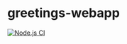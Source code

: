 # greetings-webapp

[![Node.js CI](https://github.com/AsiFen/greetings-webapp/actions/workflows/node-postgres.js.yml/badge.svg)](https://github.com/AsiFen/greetings-webapp/actions/workflows/node-postgres.js.yml)
